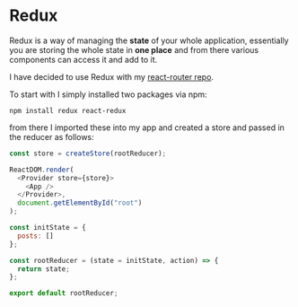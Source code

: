 # Redux

Redux is a way of managing the **state** of your whole application, essentially you are storing the whole state in **one place** and from there various components can access it and add to it.

I have decided to use Redux with my [react-router repo](https://github.com/shan5742/react-router).

To start with I simply installed two packages via npm:

```
npm install redux react-redux
```

from there I imported these into my app and created a store and passed in the reducer as follows:

```js
const store = createStore(rootReducer);

ReactDOM.render(
  <Provider store={store}>
    <App />
  </Provider>,
  document.getElementById("root")
);
```

```js
const initState = {
  posts: []
};

const rootReducer = (state = initState, action) => {
  return state;
};

export default rootReducer;
```
